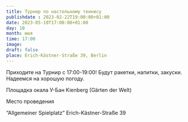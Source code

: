 ```yaml
---
title: Турнир по настольному теннису
publishdate : 2023-02-22T19:00:00+01:00
date: 2023-05-10T17:00:00+01:00
day: 10
month: мая
time: 17:00
image: 
draft: false
place: Erich-Kästner-Straße 39, Berlin
---
```

Приходите на Турнир c 17:00-19:00! Будут ракетки, напитки, закуски. Надеемся на хорошую погоду. 

Площадка окала У-Бан Kienberg (Gärten der Welt)

Место проведения

“Allgemeiner Spielplatz” Erich-Kästner-Straße 39

